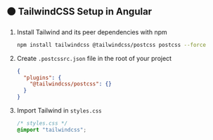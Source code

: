 ## 🟠 TailwindCSS Setup in Angular

1. Install Tailwind and its peer dependencies with npm
   ```bash
   npm install tailwindcss @tailwindcss/postcss postcss --force
   ```
2. Create `.postcssrc.json` file in the root of your project
   ```json
   {
     "plugins": {
       "@tailwindcss/postcss": {}
     }
   }
   ```
3. Import Tailwind in `styles.css`
   ```css
   /* styles.css */
   @import "tailwindcss";
   ```
